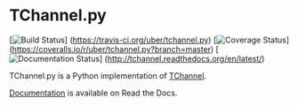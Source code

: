 # TChannel.py

[![Build Status](https://travis-ci.org/uber/tchannel.py.svg?branch=master)]
(https://travis-ci.org/uber/tchannel.py)
[![Coverage Status](https://coveralls.io/repos/uber/tchannel.py/badge.svg?branch=master)]
(https://coveralls.io/r/uber/tchannel.py?branch=master)
[![Documentation Status](https://readthedocs.org/projects/tchannel/badge/?version=latest)]
(http://tchannel.readthedocs.org/en/latest/)

TChannel.py is a Python implementation of [TChannel].

[TChannel]: https://github.com/uber/tchannel

[Documentation](http://tchannel.readthedocs.org/en/latest/) is available on Read
the Docs.
